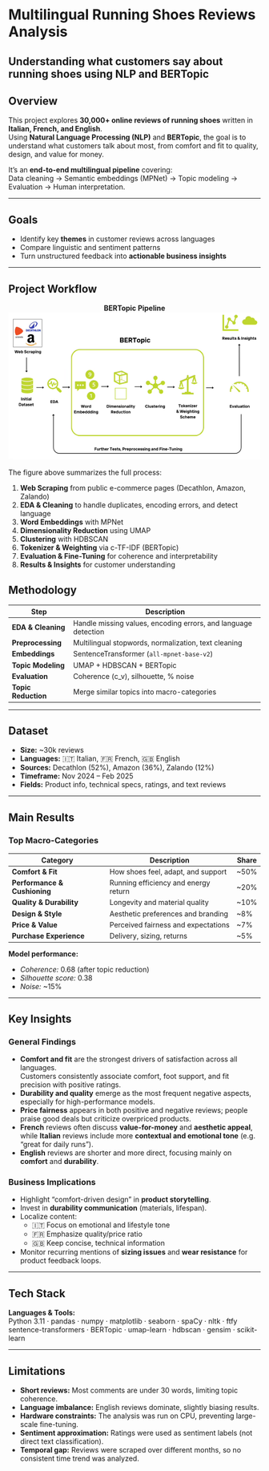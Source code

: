 # Multilingual Running Shoes Reviews Analysis  
**Understanding what customers say about running shoes using NLP and BERTopic**
---

## Overview

This project explores **30,000+ online reviews of running shoes** written in **Italian, French, and English**.  
Using **Natural Language Processing (NLP)** and **BERTopic**, the goal is to understand what customers talk about most, from comfort and fit to quality, design, and value for money.

It’s an **end-to-end multilingual pipeline** covering:  
Data cleaning → Semantic embeddings (MPNet) → Topic modeling → Evaluation → Human interpretation.

---

## Goals

- Identify key **themes** in customer reviews across languages  
- Compare linguistic and sentiment patterns  
- Turn unstructured feedback into **actionable business insights**

---

## Project Workflow

<p align="center">
  <b>BERTopic Pipeline</b><br>
  <img src="https://github.com/NextWaveData/Topic_Modeling_Running_Shoes_Reviews/blob/c70e66bece4734cd1e9a46719fc08303b3ad7892/results/figures/image.png?raw=true" 
       alt="BERTopic Pipeline Diagram" width="700"/>
</p>



The figure above summarizes the full process:
1. **Web Scraping** from public e-commerce pages (Decathlon, Amazon, Zalando)  
2. **EDA & Cleaning** to handle duplicates, encoding errors, and detect language  
3. **Word Embeddings** with MPNet  
4. **Dimensionality Reduction** using UMAP  
5. **Clustering** with HDBSCAN  
6. **Tokenizer & Weighting** via c-TF-IDF (BERTopic)  
7. **Evaluation & Fine-Tuning** for coherence and interpretability  
8. **Results & Insights** for customer understanding

## Methodology

| Step | Description |
|------|--------------|
| **EDA & Cleaning** | Handle missing values, encoding errors, and language detection |
| **Preprocessing** | Multilingual stopwords, normalization, text cleaning |
| **Embeddings** | SentenceTransformer (`all-mpnet-base-v2`) |
| **Topic Modeling** | UMAP + HDBSCAN + BERTopic |
| **Evaluation** | Coherence (c_v), silhouette, % noise |
| **Topic Reduction** | Merge similar topics into macro-categories |

---

## Dataset

- **Size:** ~30k reviews  
- **Languages:** 🇮🇹 Italian, 🇫🇷 French, 🇬🇧 English  
- **Sources:** Decathlon (52%), Amazon (36%), Zalando (12%)  
- **Timeframe:** Nov 2024 – Feb 2025  
- **Fields:** Product info, technical specs, ratings, and text reviews  

---

## Main Results

### Top Macro-Categories

| Category | Description | Share |
|-----------|-------------|-------|
| **Comfort & Fit** | How shoes feel, adapt, and support | ~50% |
| **Performance & Cushioning** | Running efficiency and energy return | ~20% |
| **Quality & Durability** | Longevity and material quality | ~10% |
| **Design & Style** | Aesthetic preferences and branding | ~8% |
| **Price & Value** | Perceived fairness and expectations | ~7% |
| **Purchase Experience** | Delivery, sizing, returns | ~5% |

**Model performance:**  
- *Coherence:* 0.68 (after topic reduction)  
- *Silhouette score:* 0.38  
- *Noise:* ~15%

---

## Key Insights

### General Findings
- **Comfort and fit** are the strongest drivers of satisfaction across all languages.  
  Customers consistently associate comfort, foot support, and fit precision with positive ratings.  
- **Durability and quality** emerge as the most frequent negative aspects, especially for high-performance models.  
- **Price fairness** appears in both positive and negative reviews; people praise good deals but criticize overpriced products.  
- **French** reviews often discuss **value-for-money** and **aesthetic appeal**, while **Italian** reviews include more **contextual and emotional tone** (e.g. “great for daily runs”).  
- **English** reviews are shorter and more direct, focusing mainly on **comfort** and **durability**.

### Business Implications
- Highlight “comfort-driven design” in **product storytelling**.  
- Invest in **durability communication** (materials, lifespan).  
- Localize content:  
  - 🇮🇹 Focus on emotional and lifestyle tone  
  - 🇫🇷 Emphasize quality/price ratio  
  - 🇬🇧 Keep concise, technical information  
- Monitor recurring mentions of **sizing issues** and **wear resistance** for product feedback loops.

---

## Tech Stack

**Languages & Tools:**  
Python 3.11 · pandas · numpy · matplotlib · seaborn · spaCy · nltk · ftfy  
sentence-transformers · BERTopic · umap-learn · hdbscan · gensim · scikit-learn  


---

## Limitations

- **Short reviews:** Most comments are under 30 words, limiting topic coherence.  
- **Language imbalance:** English reviews dominate, slightly biasing results.  
- **Hardware constraints:** The analysis was run on CPU, preventing large-scale fine-tuning.  
- **Sentiment approximation:** Ratings were used as sentiment labels (not direct text classification).  
- **Temporal gap:** Reviews were scraped over different months, so no consistent time trend was analyzed.  



